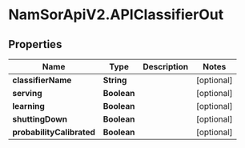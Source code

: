 # NamSorApiV2.APIClassifierOut

## Properties
Name | Type | Description | Notes
------------ | ------------- | ------------- | -------------
**classifierName** | **String** |  | [optional] 
**serving** | **Boolean** |  | [optional] 
**learning** | **Boolean** |  | [optional] 
**shuttingDown** | **Boolean** |  | [optional] 
**probabilityCalibrated** | **Boolean** |  | [optional] 


